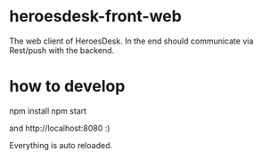 # heroesdesk-front-web
The web client of HeroesDesk. In the end should communicate via Rest/push with the backend.

# how to develop
npm install
npm start

and http://localhost:8080 :)

Everything is auto reloaded.

